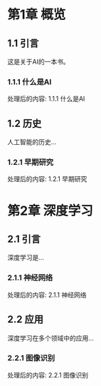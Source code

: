 # 第1章 概览

## 1.1 引言

这是关于AI的一本书。

### 1.1.1 什么是AI

处理后的内容: 1.1.1 什么是AI

## 1.2 历史

人工智能的历史...

### 1.2.1 早期研究

处理后的内容: 1.2.1 早期研究

# 第2章 深度学习

## 2.1 引言

深度学习是...

### 2.1.1 神经网络

处理后的内容: 2.1.1 神经网络

## 2.2 应用

深度学习在多个领域中的应用...

### 2.2.1 图像识别

处理后的内容: 2.2.1 图像识别

